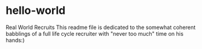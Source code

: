 # hello-world
Real World Recruits
This readme file is dedicated to the somewhat coherent babblings of a full life cycle recruiter with "never too much" time on his hands:)
